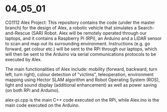 # 04_05_01
CG1112 Alex Project: This repository contains the code (under the master branch) for the design of Alex, a robotic vehicle that simulates a Search-and-Rescue (SAR) Robot. Alex will be remotely operated through our laptops, and it contains a Raspberry Pi (RPi), an Arduino and a LiDAR sensor to scan and map out its surrounding environment. Instructions (e.g. go forward, get colour etc.) will be sent to the RPi through our laptops, which will then be sent to the Arduino via serial communications protocols to be executed by Alex. 

The main functionalities of Alex include: mobility (forward, backward, turn left, turn right), colour detection of "victims", teleoperation, environment mapping using Hector SLAM algorithm and Robot Operating System (ROS), light and sound display (additional enhancement) as well as power saving (on both RPi and Arduino). 

alex-pi.cpp is the main C++ code executed on the RPi, while Alex.ino is the main code executed on the Arduino. 


